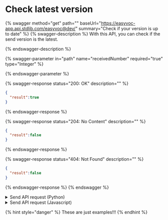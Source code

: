 # Check latest version

{% swagger method="get" path="" baseUrl="https://easyvoc-app.api.stdlib.com/easyvoc@dev/" summary="Check if your version is up to date" %}
{% swagger-description %}
With this API, you can check if the send version is the latest.


{% endswagger-description %}

{% swagger-parameter in="path" name="receivedNumber" required="true" type="Integer" %}

{% endswagger-parameter %}

{% swagger-response status="200: OK" description="" %}
```json
{
  "result":true
}
```
{% endswagger-response %}

{% swagger-response status="204: No Content" description="" %}
```json
{
  "result":false
}
```
{% endswagger-response %}

{% swagger-response status="404: Not Found" description="" %}
```json
{
  "result":false
}
```
{% endswagger-response %}
{% endswagger %}

<details>

<summary>Send API request (Python)</summary>

{% code lineNumbers="true" %}
```python
import requests

def send_request_to_api(receivedNumber):
    API_ENDPOINT = f"https://easyvoc-app.api.stdlib.com/easyvoc@dev/?receivedNumber={receivedNumber}"
    response = requests.get(API_ENDPOINT)
    return response.json()

if __name__ == '__main__':
    receivedNumber = int(input("Enter a number: "))
    result = send_request_to_api(receivedNumber)
    if result['result']:
        print("Result from API: True")
    else:
        print("Result from API: False")
```
{% endcode %}

</details>

<details>

<summary>Send API request (Javascript)</summary>

```javascript
const request = require("request");

function sendRequestToAPI(receivedNumber) {
  const API_ENDPOINT = `https://easyvoc-app.api.stdlib.com/easyvoc@dev/?receivedNumber=${receivedNumber}`;
  return new Promise((resolve, reject) => {
    request(API_ENDPOINT, (error, response, body) => {
      if (error) {
        reject(error);
      } else {
        resolve(JSON.parse(body));
      }
    });
  });
}

async function main() {
  const receivedNumber = Number(prompt("Enter a number:"));
  const result = await sendRequestToAPI(receivedNumber);
  if (result.result) {
    console.log("Result from API: True");
  } else {
    console.log("Result from API: False");
  }
}

main();

```

</details>

{% hint style="danger" %}
These are just examples!!!
{% endhint %}

